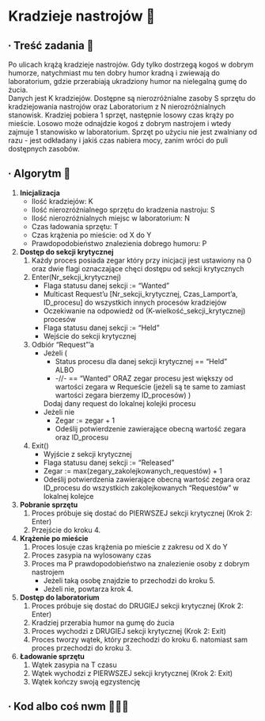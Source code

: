 # Kradzieje nastrojów 👤

## ∙ Treść zadania 📜
Po ulicach krążą kradzieje nastrojów. Gdy tylko dostrzegą kogoś w dobrym humorze, natychmiast mu ten dobry humor kradną i zwiewają do laboratorium, gdzie przerabiają ukradziony humor na nielegalną gumę do żucia. <br>
Danych jest K kradziejów. Dostępne są nierozróżnialne zasoby S sprzętu do kradziejowania nastrojów oraz Laboratorium z N nierozróżnialnych stanowisk. Kradziej pobiera 1 sprzęt, następnie losowy czas krąży po mieście. Losowo może odnajdzie kogoś z dobrym nastrojem i wtedy zajmuje 1 stanowisko w laboratorium. Sprzęt po użyciu nie jest zwalniany od razu - jest odkładany i jakiś czas nabiera mocy, zanim wróci do puli dostępnych zasobów.

## ∙ Algorytm 👾
<ol>
    <li>
        <b>Inicjalizacja</b>
        <ul>
            <li>Ilość kradziejów: K</li>
            <li>Ilość nierozróżnialnego sprzętu do kradzenia nastroju: S</li>
            <li>Ilość nierozróżnialnych miejsc w laboratorium: N</li>
            <li>Czas ładowania sprzętu: T</li>
            <li>Czas krążenia po mieście: od X do Y</li>
            <li>Prawdopodobieństwo znalezienia dobrego humoru: P</li>
        </ul>
    </li>
    <li>
        <b>Dostęp do sekcji krytycznej</b>
        <ol>
            <li>
                Każdy proces posiada zegar który przy inicjacji jest ustawiony na 0 oraz dwie flagi oznaczające chęci dostępu od sekcji krytycznych
            </li>
            <li>
                Enter(Nr_sekcji_krytycznej)
                <ul>
                    <li>Flaga statusu danej sekcji := “Wanted”</li>
                    <li>Multicast Request’u [Nr_sekcji_krytycznej, Czas_Lamport’a, ID_procesu] do wszystkich innych procesów kradziejów</li>
                    <li>Oczekiwanie na odpowiedź od (K-wielkość_sekcji_krytycznej) procesów</li>
                    <li>Flaga statusu danej sekcji := “Held”</li>
                    <li>Wejście do sekcji krytycznej</li>
                </ul>
            </li>
            <li>
                Odbiór “Request”’a
                <ul>
                    <li>
                        Jeżeli (
                        <ul>
                            <li>Status procesu dla danej sekcji krytycznej == “Held”</li>
                            ALBO
                            <li>-//- == “Wanted” ORAZ zegar procesu jest większy od wartości zegara w Requeście (jeżeli są te same to zamiast wartości zegara bierzemy ID_procesów) )</li>
                        </ul>
                        Dodaj dany request do lokalnej kolejki procesu
                    </li>
                    <li>
                        Jeżeli nie
                        <ul>
                            <li>Zegar := zegar + 1</li>
                            <li>Odeślij potwierdzenie zawierające obecną wartość zegara oraz ID_procesu</li>
                        </ul>
                    </li>
                </ul>
            </li> 
            <li>
                Exit()
                <ul>
                    <li>Wyjście z sekcji krytycznej</li>
                    <li>Flaga statusu danej sekcji := “Released”</li>
                    <li>Zegar := max(zegary_zakolejkowanych_requestów) + 1</li>
                    <li>Odeślij potwierdzenia zawierające obecną wartość zegara oraz ID_procesu do wszystkich zakolejkowanych “Requestów” w lokalnej kolejce</li>
                </ul>
            </li> 
        </ol>
    </li>
    <li>
        <b>Pobranie sprzętu</b>
        <ol>
            <li>Proces próbuje się dostać do PIERWSZEJ sekcji krytycznej (Krok 2: Enter)</li>
            <li>Przejście do kroku 4.</li>
        </ol>
    </li>
    <li>
        <b>Krążenie po mieście</b>
        <ol>
            <li>Proces losuje czas krążenia po mieście z zakresu od X do Y</li>
            <li>Proces zasypia na wylosowany czas</li>
            <li>
                Proces ma P prawdopodobieństwo na znalezienie osoby z dobrym nastrojem
                <ul>
                    <li>Jeżeli taką osobę znajdzie to przechodzi do kroku 5.</li>
                    <li>Jeżeli nie, powtarza krok 4.</li>
                </ul>
            </li>
        </ol>
    </li>
    <li>
        <b>Dostęp do laboratorium</b>
        <ol>
            <li>Proces próbuje się dostać do DRUGIEJ sekcji krytycznej (Krok 2: Enter)</li>
            <li>Kradziej przerabia humor na gumę do żucia</li>
            <li>Proces wychodzi z DRUGIEJ sekcji krytycznej (Krok 2: Exit)</li>
            <li>Proces tworzy wątek, który przechodzi do kroku 6. natomiast sam proces przechodzi do kroku 3.</li>
        </ol>
    </li>
    <li>
        <b>Ładowanie sprzętu</b>
        <ol>
            <li>Wątek zasypia na T czasu</li>
            <li>Wątek wychodzi z PIERWSZEJ sekcji krytycznej (Krok 2: Exit)</li>
            <li>Wątek kończy swoją egzystencję</li>
        </ol>
    </li>
</ol>

## ∙ Kod albo coś nwm 👩🏻‍💻
